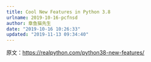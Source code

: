 ```yaml
---
title: Cool New Features in Python 3.8
urlname: 2019-10-16-pcfnsd
author: 章鱼猫先生
date: "2019-10-16 10:26:33"
updated: "2019-11-13 09:34:40"
---
```


原文：<https://realpython.com/python38-new-features/>
